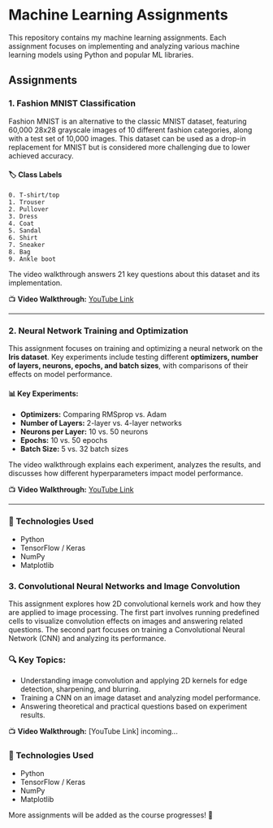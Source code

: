 # Machine Learning Assignments

This repository contains my machine learning assignments. Each assignment focuses on implementing and analyzing various machine learning models using Python and popular ML libraries.

## Assignments

### 1. Fashion MNIST Classification
Fashion MNIST is an alternative to the classic MNIST dataset, featuring 60,000 28x28 grayscale images of 10 different fashion categories, along with a test set of 10,000 images. This dataset can be used as a drop-in replacement for MNIST but is considered more challenging due to lower achieved accuracy.

#### 🏷️ Class Labels
```
0. T-shirt/top
1. Trouser
2. Pullover
3. Dress
4. Coat
5. Sandal
6. Shirt
7. Sneaker
8. Bag
9. Ankle boot
```

The video walkthrough answers 21 key questions about this dataset and its implementation.

📺 **Video Walkthrough:** [YouTube Link](https://youtu.be/mOUccAYY5_M)

---

### 2. Neural Network Training and Optimization
This assignment focuses on training and optimizing a neural network on the **Iris dataset**. Key experiments include testing different **optimizers, number of layers, neurons, epochs, and batch sizes**, with comparisons of their effects on model performance.

#### 📊 Key Experiments:
- **Optimizers:** Comparing RMSprop vs. Adam
- **Number of Layers:** 2-layer vs. 4-layer networks
- **Neurons per Layer:** 10 vs. 50 neurons
- **Epochs:** 10 vs. 50 epochs
- **Batch Size:** 5 vs. 32 batch sizes

The video walkthrough explains each experiment, analyzes the results, and discusses how different hyperparameters impact model performance.

📺 **Video Walkthrough:** [YouTube Link](https://youtu.be/OQx0azq7uD8)

---

### 🔧 Technologies Used
- Python
- TensorFlow / Keras
- NumPy
- Matplotlib

### 3. Convolutional Neural Networks and Image Convolution

This assignment explores how 2D convolutional kernels work and how they are applied to image processing. The first part involves running predefined cells to visualize convolution effects on images and answering related questions. The second part focuses on training a Convolutional Neural Network (CNN) and analyzing its performance.

### 🔍 Key Topics:
- Understanding image convolution and applying 2D kernels for edge detection, sharpening, and blurring.
- Training a CNN on an image dataset and analyzing model performance.
- Answering theoretical and practical questions based on experiment results.

📺 **Video Walkthrough:** [YouTube Link] incoming...

### 🔧 Technologies Used
- Python
- TensorFlow / Keras
- NumPy
- Matplotlib

More assignments will be added as the course progresses! 🚀


